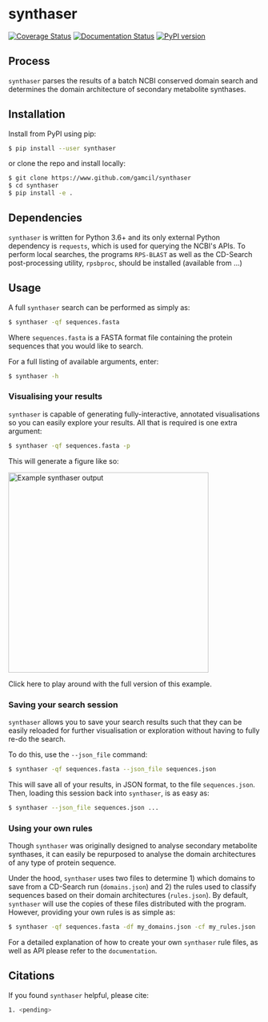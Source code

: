 # synthaser
[![Coverage Status](https://coveralls.io/repos/github/gamcil/synthaser/badge.svg?branch=master)](https://coveralls.io/github/gamcil/synthaser?branch=master&service=github)
[![Documentation Status](https://readthedocs.org/projects/synthaser/badge/?version=latest)](https://synthaser.readthedocs.io/en/latest/?badge=latest)
[![PyPI version](https://badge.fury.io/py/synthaser.svg)](https://badge.fury.io/py/synthaser)

## Process
`synthaser` parses the results of a batch NCBI conserved domain search and determines
the domain architecture of secondary metabolite synthases.

## Installation
Install from PyPI using pip:

```sh
$ pip install --user synthaser
```

or clone the repo and install locally:

```sh
$ git clone https://www.github.com/gamcil/synthaser
$ cd synthaser
$ pip install -e .
```

## Dependencies
`synthaser` is written for Python 3.6+ and its only external Python dependency is
`requests`, which is used for querying the NCBI's APIs. To perform local
searches, the programs `RPS-BLAST` as well as the CD-Search post-processing
utility, `rpsbproc`, should be installed (available from ...)

## Usage
A full `synthaser` search can be performed as simply as:

```sh
$ synthaser -qf sequences.fasta
```

Where `sequences.fasta` is a FASTA format file containing the protein sequences
that you would like to search.

For a full listing of available arguments, enter:

```sh
$ synthaser -h
```

### Visualising your results
`synthaser` is capable of generating fully-interactive, annotated visualisations
so you can easily explore your results. All that is required is one
extra argument:

```sh
$ synthaser -qf sequences.fasta -p
```

This will generate a figure like so:

<img src="./img/anid_pks.png"
	width="400"
	alt="Example synthaser output">

Click here to play around with the full version of this example.

### Saving your search session
`synthaser` allows you to save your search results such that they can be easily
reloaded for further visualisation or exploration without having to fully re-do
the search.

To do this, use the `--json_file` command:

```sh
$ synthaser -qf sequences.fasta --json_file sequences.json
```

This will save all of your results, in JSON format, to the file
`sequences.json`. Then, loading this session back into `synthaser`, is as easy
as:

```sh
$ synthaser --json_file sequences.json ...
```

### Using your own rules
Though `synthaser` was originally designed to analyse secondary metabolite synthases,
it can easily be repurposed to analyse the domain architectures of
any type of protein sequence.

Under the hood, `synthaser` uses two files to determine 1) which domains to save
from a CD-Search run (`domains.json`) and 2) the rules used to classify sequences based on their
domain architectures (`rules.json`). By default, `synthaser` will use the copies
of these files distributed with the program. However, providing your own rules
is as simple as:

```sh
$ synthaser -qf sequences.fasta -df my_domains.json -cf my_rules.json
```

For a detailed explanation of how to create your own `synthaser` rule files,
as well as API 
please refer to the `documentation`.

## Citations
If you found `synthaser` helpful, please cite:

```sh
1. <pending>
```
